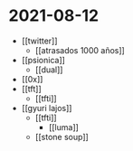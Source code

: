 # 2021-08-12

- [[twitter]]
  - [[atrasados 1000 años]]
- [[psionica]]
  - [[dual]]
- [[0x]]
- [[tft]]
  - [[tfti]]
- [[gyuri lajos]]
  - [[tfti]]
    - [[luma]]
  - [[stone soup]]